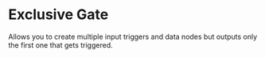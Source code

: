 # Exclusive Gate

Allows you to create multiple input triggers and data nodes but outputs only the first one that gets triggered.
